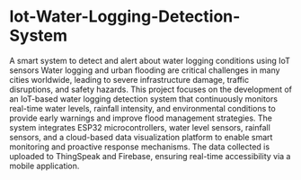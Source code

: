 # Iot-Water-Logging-Detection-System
A smart system to detect and alert about water logging conditions using IoT sensors
Water logging and urban flooding are critical challenges in many cities worldwide, leading to severe infrastructure damage, traffic disruptions, and safety hazards. This project focuses on the development of an IoT-based water logging detection system that continuously monitors real-time water levels, rainfall intensity, and environmental conditions to provide early warnings and improve flood management strategies.
The system integrates ESP32 microcontrollers, water level sensors, rainfall sensors, and a cloud-based data visualization platform to enable smart monitoring and proactive response mechanisms. The data collected is uploaded to ThingSpeak and Firebase, ensuring real-time accessibility via a mobile application.
